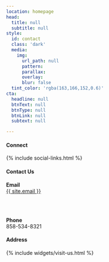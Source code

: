 ```yaml
---
location: homepage
head:
  title: null
  subtitle: null
style:
  id: contact
  class: 'dark'
  media:
    img:
      url_path: null
      pattern:
      parallax:
      overlay:
      blur: false
  tint_color: 'rgba(163,166,152,0.6)'
cta:
  headline: null
  btnText: null
  btnType: null
  btnLink: null
  subtext: null

---
```


<div class="col-sm-7">
<h4 class="text-left">Connect</h4>
{% include social-links.html %}
    <h4 class="text-left">Contact Us</h4>
  <span>
    <strong>Email</strong>
    <br>
    <a href="mailto:{{ site.email }}">{{ site.email }}</a>
  </span>
  <p>&nbsp;</p><br/>
  <span>
    <strong>Phone</strong>
    <br>
858-534-8321
  </span>
</div>

<div class="col-sm-5">

<h4 class="text-left">Address</h4>
{% include widgets/visit-us.html %}
</div>
